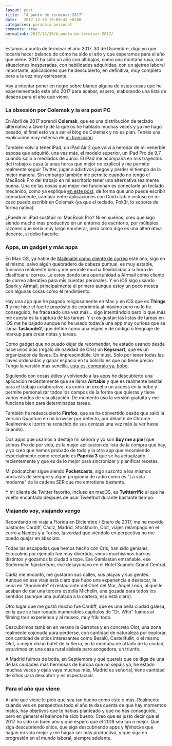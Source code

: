 ```yaml
---
layout: post
title:  "A punto de terminar 2017"
date:   2017-12-30 19:00:43 +0100
categories: paranoia personal
comments: true
permalink: 2017/12/30/A-punto-de-terminar-2017/
---
```


Estamos a punto de terminar el año 2017. 30 de Diciembre, digo yo que tocaría hacer balance de cómo ha sido el año y que esperamos para el año que viene. 2017 ha sido un año con altibajos, como una montaña rusa, con situaciones inesperadas, con habilidades adquiridas, con un ajetreo laboral importante, aplicaciones que he descubierto, en definitiva, muy completo pero a la vez muy estresante.

Voy a intentar poner en negro sobre blanco alguna de estas cosas que he experiementado este año 2017 para acabar, espero, elaborando una lista de deseos para el año que viene.

<!--more-->

### La obsesión por Colemak y la era post PC

En Abril de 2017 aprendí **Colemak**, que es una distribución de teclado alternativa a Qwerty de la que os he hablado muchas veces y ya me hago pesado, al final esto va a ser el blog de Colemak y no es plan. Tenéis una explicación muy extensa de [mi transición](http://www.resistancefutile.com/2017/05/06/Transicionando-a-Colemak/).

También volví a tener iPad, un iPad Air 2 que  volví a heredar de mi venerble esposa que adquirió, una vez más, el modelo superior, un iPad Pro de 9,7 cuando salió a mediados de Junio. El iPad me acompaña en mis trayectos del trabajo a casa (a unas horas que mejor no  explico) y me permite realmente seguir Twitter, jugar a adictivos juegos y perder el tiempo de la mejor manera. Sin embargo también me permite cuando no tengo el MacBook Pro del trabajo en mi escritorio tener una alternativa realmente buena. Una de las cosas que mejor me funcionan es conectarle un teclado mecánico, como ya expliqué [en este post](http://www.resistancefutile.com/2017/09/24/iPad-Colemak/), de forma que uno puede escribir cómodamente, cambiar entre aplicaciones con Cmd+Tab e incluso en mi caso puedo escribir en Colemak (ya que el teclado, Pok3r, lo soporta de forma nativa).

¿Puede mi iPad sustituir mi MacBook Pro? Ni en sueños, creo que sigo siendo mucho más productivo en un entorno de escritorio, por múltiples razones que sería muy largo enumerar, pero como digo es una alternativa decente, si debo hacerlo.

### Apps, un gadget y más apps

En Mac OS, ya hablé de [Mailmaite como cliente de correo](http://www.resistancefutile.com/2017/04/02/mailmate-es-mi-cliente-de-correo/) este año, sigo en el mismo, salvo algún quebradero de cabeza puntual, es muy estable, funciona realmente bien y me permite mucha flexibiilidad a la hora de clasificar el correo. Le estoy dando una oportunidad a Airmail como cliente de correo alterativo para mis cuentas peronales. Y en iOS sigo usando Spark y Airmail, principalmente el primero aunque estoy un poco mosca con algunas cosas como el rendimiento.

Hay una app que he pagado religiosamente en Mac y en iOS que es **Things 3** y me hice el fuerte propósito de exprimirla al máximo pero no lo he conseguido, he fracasado una vez más... sigo intentándolo pero lo que más me cuesta es la captura de las tareas. Y si os gustan las listas de tareas en iOS me he bajado aunque no he usado todavía una app muy curiosa que se llama **Taskcode2**, que define como una especie de código o lenguaje de markup para crear notas y tareas.

Como gadget que no puedo dejar de recomendar, he estado usando desde hace unos días (regalo de navidad de Cris) un **Keysmart**, que es un organizador de llaves. Es imprescindible. Un must. Solo por tener todas las llaves ordenadas y ganar espacio en tu bolsillo es que no tiene precio. Tengo la versión más sencilla, [esta es, comprala ya, bobo](https://www.amazon.es/KeySmart-Extended-Compacto-llavero-organizador/dp/B00S731E7K/).

Siguiendo con cosas útiles y volviendo a las apps he descubierto una aplicación recientemente que se llama **Airtable** y que es realmente bestial para el trabajo colaborativo, es como un excel o un access en la nube y permite personalizar todos los campos de la forma que quieras y tiene varios modos de visualización. De momento uso la versión gratuita y me funciona bien para determinadas tareas.

También he redescubierto **Firefox**, que se ha convertido desde que salió la versión Quantum en mi browser por defecto, por delante de Chrome. Realmente el zorro ha renacido de sus cenizas una vez más (a ver hasta cuando).

Dos apps que usamos a destajo mi señora y yo son **Buy me a pie!** que somos Pro de por vida, es la mejor aplicacion de lista de la compra que hay, y yo creo que hemos probado de todo y la otra app que recomiendo especialmente como recetario es **Paprika 3** que se ha actualizado recientemente y que es de lo mejor para sincronizar y planificar recetas.

Mi podcatcher sigue siendo **Pocketcasts**, sigo suscrito a los mismos podcasts de siempre y algún programa de radio como es "La vida moderna" de la cadena SER que me entretiene bastante.

Y mi cliente de Twitter favorito, incluso en macOS, es **Twitterrific** al que he vuelto encantado después de usar Tweetbot durante bastante tiempo.

### Viajando voy, viajando vengo

Recordando mi viaje a Florida en Diciembre / Enero de  2017, me he movido bastante: Cardiff, Cádiz, Madrid, Stockholm, Olot, viajes relámpago en el curro a Nantes y a Torino, la verdad que viéndolo en perpectiva no me puedo quejar en absoluto.

Todas las escapadas que hemos hecho con Cris, han sido geniales, Estocolmo por ejemplo fue muy divertido, vimos muchísimos barrios distintos y gozamos la ciudad a tope. Ese Gamlastan entrañable, ese Södermalm _hipsteriano_, ese desayunaco en el Hotel Scandic Grand Central.

Cádiz me encantó, me gustaron sus calles, sus playas y sus gentes. Aunque en ese viaje está claro que hubo una experiencia a destacar, la cena en "Aponiente" el restaurante del Chef del Mar, Ángel León, al que le acaban de dar una tercera estrella Michelin, una gozada para todos los sentidos (aunque una puñalada a la cartera, eso está claro).

Otro lugar que me gustó mucho fue Cardiff, que es una bella ciudad galesa, en la que se han rodado inumerables capítulos de "Dr. Who" fuimos al filming tour experience y al museo, muy friki todo.

Descubrimos también en verano la Garrotxa y en concreto Olot, una zona realmente cojonuda para perderse, con cantidad de naturaleza por explorar,  con cantidad de sitios interesantes como Besalú, Castellfullit, o el mismo Olot, o mejor dicho batet de la Serra, en la montaña de al lado de la ciudad, estuvimos en una casa rural aislada pero acogedora, un triunfo.

A Madrid fuimos de boda, en Septiembre y qué quereis que os diga de una de las ciudades más hermosas de Europa que no sepáis ya, he estado muchas veces y ojalá vaya muchas más, Madrid es señorial, tiene cantidad de sitios para descubrir y es espectacuar.

### Para el año que viene

Al año que viene le pido que sea tan bueno como este o más. Realmente cuando ves en perspectiva todo el año te das cuenta de que hay momentos malos, hay objetivos que te habías planteado y que no has conseguido, pero en general el balance ha sido bueno. Creo que es justo decir que el 2017 ha sido un buen año y que espero que el 2018 sea tan o mejor. Que siga descubriendo sitios, que siga descubriendo apps y _lifehacks_ que hagan mi vida mejor y me hagan ser más productivo, y que siga en progresión en el mundo laboral, siempre adelante. 
